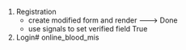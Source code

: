 1. Registration
    - create modified form and render ---> Done
    - use signals to set verified field True
2. Login# online_blood_mis
